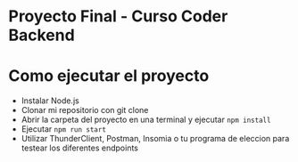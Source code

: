 # Proyecto Final - Curso Coder Backend

# Como ejecutar el proyecto
- Instalar Node.js
- Clonar mi repositorio con git clone
- Abrir la carpeta del proyecto en una terminal y ejecutar ``` npm install ```
- Ejecutar ``` npm run start ```
- Utilizar ThunderClient, Postman, Insomia o tu programa de eleccion para testear los diferentes 
endpoints